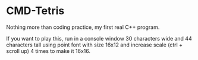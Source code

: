 # CMD-Tetris
Nothing more than coding practice, my first real C++ program.

If you want to play this, run in a console window 30 characters wide and 44 characters tall using point font with size 16x12 and increase scale (ctrl + scroll up) 4 times to make it 16x16.
